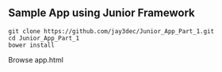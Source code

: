 ## Sample App using Junior Framework
```
git clone https://github.com/jay3dec/Junior_App_Part_1.git
cd Junior_App_Part_1
bower install
```
Browse app.html

